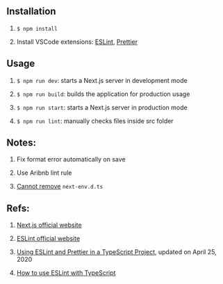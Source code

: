 ## Installation

1. `$ npm install`

2. Install VSCode extensions: [ESLint](https://marketplace.visualstudio.com/items?itemName=dbaeumer.vscode-eslint), [Prettier](https://marketplace.visualstudio.com/items?itemName=esbenp.prettier-vscode)

## Usage

1. `$ npm run dev`: starts a Next.js server in development mode

2. `$ npm run build`: builds the application for production usage

3. `$ npm run start`: starts a Next.js server in production mode

4. `$ npm run lint`: manually checks files inside src folder

## Notes:

1. Fix format error automatically on save

2. Use Aribnb lint rule

3. [Cannot remove](https://nextjs.org/docs/basic-features/typescript#custom-app) `next-env.d.ts`

## Refs:

1. [Next.js official website](https://nextjs.org/docs/getting-started)

2. [ESLint official website](https://eslint.org/docs/user-guide/configuring#specifying-parser)

3. [Using ESLint and Prettier in a TypeScript Project](https://www.robertcooper.me/using-eslint-and-prettier-in-a-typescript-project), updated on April 25, 2020

4. [How to use ESLint with TypeScript](https://khalilstemmler.com/blogs/typescript/eslint-for-typescript/)